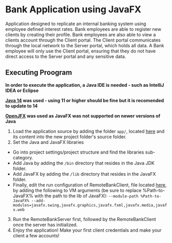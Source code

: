 # Bank Application using JavaFX
Application designed to replicate an internal banking system using employee defined interest rates. Bank employees are able to register new clients by creating their profile. Bank employees are also able to view a clients account through the Client portal. The Client portal communicates through the local network to the Server portal, which holds all data. A Bank employee will only use the Client portal, ensuring that they do not have direct access to the Server portal and any sensitive data.

## Executing Proogram
**In order to execute the application, a Java IDE is needed - such as IntelliJ IDEA or Eclipse**

**[Java 14](https://jdk.java.net/14/) was used - using 11 or higher should be fine but it is recomended to update to 14**

**[OpenJFX](https://wiki.openjdk.java.net/display/OpenJFX/Download) was used as JavaFX was not supported on newer versions of Java**

1. Load the application source by adding the folder ```app/```, located [here](https://github.com/jpildush/BankApplication/tree/master/JavaFXApp/app) and its content into the new project folder's source folder.
2. Set the Java and JavaFX libraries
  * Go into project settings/project structure and find the libraries sub-category.
  * Add Java by adding the ```/bin``` directory that resides in the Java JDK folder.
  * Add JavaFX by adding the ```/lib``` directory that resides in the JavaFX folder.
  * Finally, edit the run configuration of RemoteBankClient, file located [here](https://github.com/jpildush/BankApplication/tree/master/JavaFXApp/app/client), by adding the following to VM arguments (be sure to replace %Path-to-JavaFX% with the path to the lib of JavaFX):
  ```--module-path %Path-to-JavaFX% --add-modules=javafx.swing,javafx.graphics,javafx.fxml,javafx.media,javafx.web```
3. Run the RemoteBankServer first, followed by the RemoteBankClient once the server has initialized.
4. Enjoy the application! Make your first client credentials and make your client a few accounts! 




